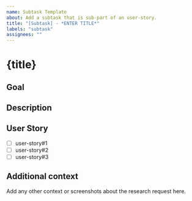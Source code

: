 ```yaml
---
name: Subtask Template
about: Add a subtask that is sub-part of an user-story.
title: "[Subtask] - *ENTER TITLE*"
labels: "subtask"
assignees: ""
---
```


# {title}

## Goal

## Description

## User Story

- [ ] user-story#1
- [ ] user-story#2
- [ ] user-story#3

## Additional context

Add any other context or screenshots about the research request here.
